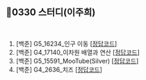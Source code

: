 ## 📘0330 스터디(이주희)
</br>

1. [백준] G5_16234_인구 이동 [[정답코드](/.인구이동.java)]
2. [백준] G4_17140_이차원 배열과 연산 [[정답코드]()]
3. [백준] G5_15591_MooTube(Silver) [[정답코드]()]
4. [백준] G4_2636_치즈 [[정답코드]()]

